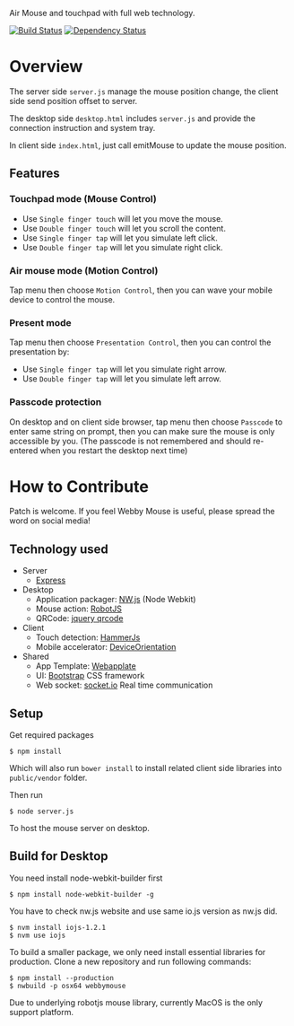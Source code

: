 Air Mouse and touchpad with full web technology.

[![Build Status](https://travis-ci.org/gasolin/webbymouse.png)](https://travis-ci.org/gasolin/webbymouse) [![Dependency Status](https://gemnasium.com/gasolin/webbymouse.svg)](https://gemnasium.com/gasolin/webbymouse)

# Overview

The server side `server.js` manage the mouse position change, the client side send position offset to server. 

The desktop side `desktop.html` includes `server.js` and provide the connection instruction and system tray.

In client side `index.html`, just call emitMouse to update the mouse position.


## Features

### Touchpad mode (Mouse Control)

* Use `Single finger touch` will let you move the mouse.
* Use `Double finger touch` will let you scroll the content.
* Use `Single finger tap` will let you simulate left click.
* Use `Double finger tap` will let you simulate right click.

### Air mouse mode (Motion Control)

Tap menu then choose `Motion Control`, then you can wave your mobile device to control the mouse.

### Present mode

Tap menu then choose `Presentation Control`, then you can control the presentation by:

* Use `Single finger tap` will let you simulate right arrow.
* Use `Double finger tap` will let you simulate left arrow.

### Passcode protection

On desktop and on client side browser, tap menu then choose `Passcode` to enter same string on prompt, then you can make sure the mouse is only accessible by you. (The passcode is not remembered and should re-entered when you restart the desktop next time)


# How to Contribute

Patch is welcome.
If you feel Webby Mouse is useful, please spread the word on social media!

## Technology used

* Server
  * [Express](http://expressjs.com/)
* Desktop
  * Application packager: [NW.js](https://github.com/nwjs/nw.js/) (Node Webkit)
  * Mouse action: [RobotJS](https://github.com/octalmage/robotjs/)
  * QRCode: [jquery qrcode](https://github.com/jeromeetienne/jquery-qrcode)
* Client
  * Touch detection: [HammerJs](http://hammerjs.github.io/)
  * Mobile accelerator: [DeviceOrientation](http://caniuse.com/#feat=deviceorientation)
* Shared
  * App Template: [Webapplate](https://github.com/webapplate/webapplate)
  * UI: [Bootstrap](https://github.com/twbs/bootstrap) CSS framework
  * Web socket: [socket.io](http://socket.io/) Real time communication

## Setup

Get required packages

```
$ npm install
```

Which will also run `bower install` to install related client side libraries into `public/vendor` folder.

Then run

```
$ node server.js
```

To host the mouse server on desktop.


## Build for Desktop

You need install node-webkit-builder first

```
$ npm install node-webkit-builder -g
```

You have to check nw.js website and use same io.js version as nw.js did.

```
$ nvm install iojs-1.2.1
$ nvm use iojs
```

To build a smaller package, we only need install essential libraries for production.
Clone a new repository and run following commands:

```
$ npm install --production
$ nwbuild -p osx64 webbymouse
```

Due to underlying robotjs mouse library, currently MacOS is the only support platform.

